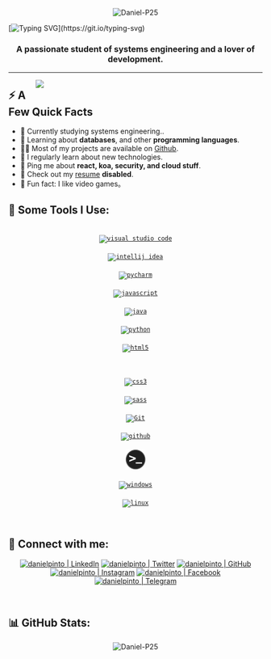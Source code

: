 <p align="center"> <img src="https://komarev.com/ghpvc/?username=Daniel-P25" alt="Daniel-P25"/></p>
  
[![Typing SVG](https://readme-typing-svg.herokuapp.com?size=35&color=04C9F7&center=true&vCenter=true&width=650&height=40&lines=Hey+There+%F0%9F%91%8B%2C+I'm+Daniel+Pinto..!)](https://git.io/typing-svg)
<h3 align="center">A passionate student of systems engineering and a lover of development.</h3>

-------------

<img align="right" src="https://github.com/arshsahzad/arshsahzad/blob/master/assets/gifs/developer.gif" width="450px">
<h2>⚡️ A Few Quick Facts</h2>
<ul>
<li>🔭 Currently studying systems engineering..</li>
<li>🧐 Learning about <strong>databases</strong>, and other <strong>programming languages</strong>.</li>
<li>👨‍💻 Most of my projects are available on <a href="https://github.com/Daniel-P25">Github</a>.</li>
<li>📝 I regularly learn about new technologies.</li>
<li>💬 Ping me about <strong>react, koa, security, and cloud stuff</strong>.</li>
<li>📙 Check out my <a href="#">resume</a> <strong>disabled</strong>.</li>
<li>🎉 Fun fact: I like video games。</li>
</ul>

<h2>🚀 Some Tools I Use:</h2>
<div align="center">
  
[<code>
<img alt="visual studio code" width="40px" src="https://img.icons8.com/fluent/240/000000/visual-studio-code-2019.png" />
</code>](https://code.visualstudio.com/)
[<code>
<img alt="intellij idea" width="40px" src="https://img.icons8.com/color/240/000000/intellij-idea.png" />
</code>](https://www.jetbrains.com/idea/)
[<code>
<img alt="pycharm" width="40px" src="https://img.icons8.com/color/240/000000/pycharm.png" />
</code>](https://www.jetbrains.com/pycharm/)
[<code>
<img alt="javascript" width="40px" src="https://img.icons8.com/color/240/000000/javascript.png" />
</code>](https://developer.mozilla.org/en-US/docs/Web/JavaScript)
[<code>
<img alt="java" width="40px" src="https://img.icons8.com/color/240/000000/java-coffee-cup-logo.png">
</code>](https://docs.oracle.com/en/java/)
[<code>
<img alt="python" width="40px" src="https://img.icons8.com/color/240/000000/python.png">
</code>](https://www.python.org/)
[<code>
<img alt="html5" width="40px" src="https://img.icons8.com/color/240/000000/html-5.png">
</code>](https://developer.mozilla.org/en-US/docs/Web/HTML)
</br>

[<code>
<img alt="css3" width="40px" src="https://img.icons8.com/color/240/000000/css3.png">
</code>](https://developer.mozilla.org/en-US/docs/Web/CSS)
[<code>
<img alt="sass" width="40px" src="https://img.icons8.com/color/240/000000/sass.png">
</code>](https://sass-lang.com/)
[<code>
<img alt="Git" width="40px" src="https://img.icons8.com/color/240/000000/git.png">
</code>](https://git-scm.com/)
[<code>
<img alt="github" width="40px" src="https://img.icons8.com/ios-glyphs/240/000000/github.png">
</code>](https://github.com/)
[<code>
<img alt="terminal" width="40px" src="https://raw.githubusercontent.com/github/explore/80688e429a7d4ef2fca1e82350fe8e3517d3494d/topics/terminal/terminal.png">
</code>](https://docs.microsoft.com/en-us/windows/terminal/)
[<code>
<img alt="windows" width="40px" src="https://img.icons8.com/color/240/000000/windows-10.png">
</code>](https://www.microsoft.com/en-us/windows)
[<code>
<img alt="linux" width="40px" src="https://img.icons8.com/color/96/000000/linux.png">
</code>](https://www.kernel.org/)
</div>

</br>

<h2>📲 Connect with me:</h2>
<div align="center">

[<img alt="danielpinto | LinkedIn" width="40px" src="https://cdn.jsdelivr.net/npm/simple-icons@v3/icons/linkedin.svg" />](#)
[<img alt="danielpinto | Twitter" width="40px" src="https://cdn.jsdelivr.net/npm/simple-icons@v3/icons/twitter.svg" />](https://twitter.com/DanielP_2525)
[<img alt="danielpinto | GitHub" width="40px" src="https://cdn.jsdelivr.net/npm/simple-icons@v3/icons/github.svg" />](https://github.com/Daniel-P25)
[<img alt="danielpinto | Instagram" width="40px" src="https://cdn.jsdelivr.net/npm/simple-icons@v3/icons/instagram.svg" />](https://www.instagram.com/daniel_mpinto/)
[<img alt="danielpinto | Facebook" width="40px" src="https://cdn.jsdelivr.net/npm/simple-icons@v3/icons/facebook.svg" />](https://www.facebook.com/profile.php?id=100052806528844)
[<img alt="danielpinto | Telegram" width="40px" src="https://cdn.jsdelivr.net/npm/simple-icons@v3/icons/telegram.svg" />](https://t.me/DanielPinto_25)
</div>

</br>

<h2>📊 GitHub Stats:</h2>
<div align="center">
<img width="650px" src="https://github-readme-stats.vercel.app/api?username=Daniel-P25&show_icons=true&count_private=true" alt="Daniel-P25" />
</div>
